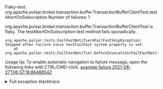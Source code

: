         
Flaky-test: org.apache.pulsar.broker.transaction.buffer.TransactionBufferClientTest.testAbortOnSubscription
Number of failures: 1

org.apache.pulsar.broker.transaction.buffer.TransactionBufferClientTest is flaky. The testAbortOnSubscription test method fails sporadically.

```
org.apache.pulsar.tests.FailFastNotifier$FailFastSkipException: Skipped after failure since testFailFast system property is set.
	at org.apache.pulsar.tests.FailFastNotifier.beforeInvocation(FailFastNotifier.java:88)

```

Usage tip: To enable automatic navigation to failure message, open the following links with CTRL/CMD-click.
[example failure 2021-08-27T06:37:18.8648854Z](https://github.com/apache/pulsar/runs/3440411059?check_suite_focus=true#step:9:209)


<details>
<summary>Full exception stacktrace</summary>
<code><pre>
org.apache.pulsar.tests.FailFastNotifier$FailFastSkipException: Skipped after failure since testFailFast system property is set.
	at org.apache.pulsar.tests.FailFastNotifier.beforeInvocation(FailFastNotifier.java:88)

</pre></code>
</details>

